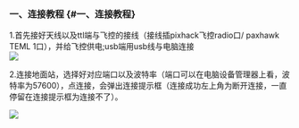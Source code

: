 ### 一、连接教程 {#一、连接教程}

1.首先接好天线以及ttl端与飞控的接线（接线插pixhack飞控radio口/ paxhawk TEML 1口），并给飞控供电;usb端用usb线与电脑连接  
![](http://doc.cuav.net/PixHack/assets/3dr.jpg)

2.连接地面站，选择好对应端口以及波特率（端口可以在电脑设备管理器上看，波特率为57600），点连接，会弹出连接提示框（连接成功左上角为断开连接，一直停留在连接提示框为连接不了）。

![](http://doc.cuav.net/PixHack/assets/21.jpg)


